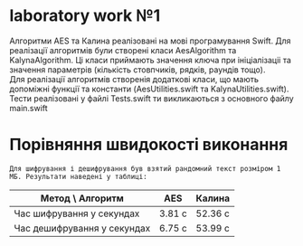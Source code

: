 # laboratory work №1

  Алгоритми AES та Калина реалізовані на мові програмування Swift. Для реалізації алгоритмів були створені класи AesAlgorithm та KalynaAlgorithm. Ці класи приймають значення ключа при ініціалізаціі та значення параметрів (кількість стовпчиків, рядків, раундів тощо).  
	Для реалізації алгоритмів створенія додаткові класи, що мають допоміжні функції та константи (AesUtilities.swift та KalynaUtilities.swift). Тести реалізовані у файлі Tests.swift ти викликаються з основного файлу main.swift
# Порівняння швидокості виконання
	Для шифрування і дешифрування був взятий рандомний текст розміром 1 МБ. Результати наведені у таблиці:
Метод \ Алгоритм | AES | Калина
--- | --- | ---
Час шифрування у секундах | 3.81 с | 52.36 с
Час дешифрування у секундах | 6.75 с | 53.99 с
